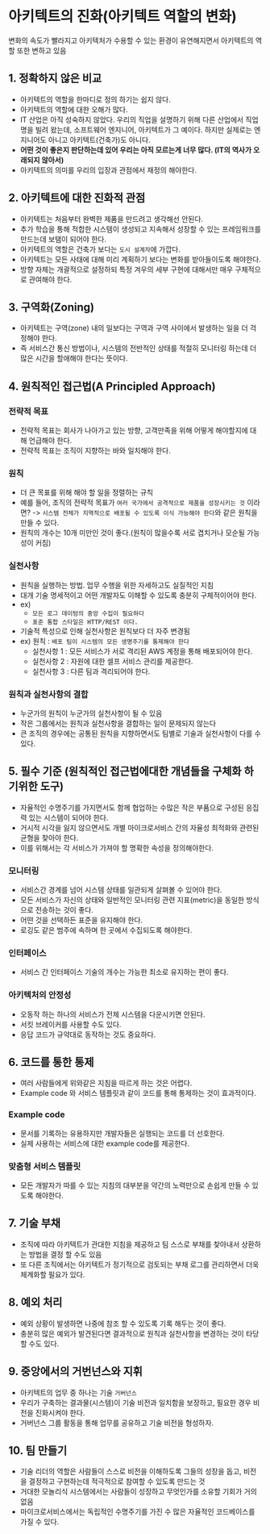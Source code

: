 # 아키텍트의 진화(아키텍트 역할의 변화)
변화의 속도가 빨라지고 아키텍처가 수용할 수 있는 환경이 유연해지면서 아키텍트의 역할 또한 변하고 있음

## 1. 정확하지 않은 비교
- 아키텍트의 역할을 한마디로 정의 하기는 쉽지 않다.
- 아키텍트의 역할에 대한 오해가 많다.
- IT 산업은 아직 성숙하지 않았다. 우리의 직업을 설명하기 위해 다른 산업에서 직업명을 빌려 왔는데, 소프트웨어 엔지니어, 아키텍트가 그 예이다. 하지만 실제로는 엔지니어도 아니고 아키텍트(건축가)도 아니다.
- **어떤 것이 좋은지 판단하는데 있어 우리는 아직 모르는게 너무 많다. (IT의 역사가 오래되지 않아서)**
- 아키텍트의 의미를 우리의 입장과 관점에서 재정의 해야한다.

## 2. 아키텍트에 대한 진화적 관점
- 아키텍트는 처음부터 완벽한 제품을 만드려고 생각해선 안된다.
- 추가 학습을 통해 적합한 시스템이 생성되고 지속해서 성장할 수 있는 프레임워크를 만드는데 보탬이 되어야 한다.
- 아키텍트의 역할은 건축가 보다는 `도시 설계자`에 가깝다.
- 아키텍트는 모든 사태에 대해 미리 계획하기 보다는 변화를 받아들이도록 해야한다.
- 방향 자체는 개괄적으로 설정하되 특정 겨우의 세부 구현에 대해서만 매우 구체적으로 관여해야 한다.

## 3. 구역화(Zoning)
- 아키텍트는 구역(zone) 내의 일보다는 구역과 구역 사이에서 발생하는 일을 더 걱정해야 한다.
- 즉 서비스간 통신 방법이나, 시스템의 전반적인 상태를 적절히 모니터링 하는데 더 많은 시간을 할애해야 한다는 뜻이다.

## 4. 원칙적인 접근법(A Principled Approach)
### 전략적 목표
- 전략적 목표는 회사가 나아가고 있는 방향, 고객만족을 위해 어떻게 해야할지에 대해 언급해야 한다.
- 전략적 목표는 조직이 지향하는 바와 일치해야 한다.

### 원칙
- 더 큰 목표를 위해 해야 할 일을 정렬하는 규칙
- 예를 들어, 조직의 전략적 목표가 `여러 국가에서 공격적으로 제품을 성장시키는 것` 이라면? -> `시스템 전체가 지역적으로 배포될 수 있도록 이식 가능해야 한다`와 같은 원칙을 만들 수 있다.
- 원칙의 개수는 10개 미만인 것이 좋다.(원칙이 많을수록 서로 겹치거나 모순될 가능성이 커짐)

### 실천사항
- 원칙을 실행하는 방법. 업무 수행을 위한 자세하고도 실질적인 지침
- 대개 기술 명세적이고 어떤 개발자도 이해할 수 있도록 충분히 구체적이어야 한다.
- ex)
    - `모든 로그 데이텅의 중앙 수집이 필요하다`
    - `표준 통합 스타일은 HTTP/REST 이다.`
- 기술적 특성으로 인해 실천사항은 원칙보다 더 자주 변경됨
- ex) 원칙 : `배포 팀이 시스템의 모든 생명주기를 통제해야 한다`
    - 실천사항 1 : 모든 서비스가 서로 격리된 AWS 계정을 통해 배포되어야 한다.
    - 실천사항 2 : 자원에 대한 셀프 서비스 관리를 제공한다.
    - 실천사항 3 : 다른 팀과 격리되어야 한다.

### 원칙과 실천사항의 결합
- 누군가의 원칙이 누군가의 실천사항이 될 수 있음
- 작은 그룹에서는 원칙과 실천사항을 결합하는 일이 문제되지 않는다
- 큰 조직의 경우에는 공통된 원칙을 지향하면서도 팀별로 기술과 실천사항이 다를 수 있다.

## 5. 필수 기준 (원칙적인 접근법에대한 개념들을 구체화 하기위한 도구)
- 자율적인 수명주기를 가지면서도 함께 협업하는 수많은 작은 부품으로 구성된 응집력 있는 시스템이 되어야 한다. 
- 거시적 시각을 잃지 않으면서도 개별 마이크로서비스 간의 자율성 최적화와 관련된 균형을 찾아야 한다.
- 이를 위해서는 각 서비스가 가져야 할 명확한 속성을 정의해야한다.

### 모니터링
- 서비스간 경계를 넘어 시스템 상태를 일관되게 살펴볼 수 있어야 한다.
- 모든 서비스가 자신의 상태와 일반적인 모니터링 관련 지표(metric)을 동일한 방식으로 전송하는 것이 좋다.
- 어떤 것을 선택하든 표준을 유지해야 한다.
- 로깅도 같은 범주에 속하며 한 곳에서 수집되도록 해야한다.

### 인터페이스
- 서비스 간 인터페이스 기술의 개수는 가능한 최소로 유지하는 편이 좋다.

### 아키텍처의 안정성
- 오동작 하는 하나의 서비스가 전체 시스템을 다운시키면 안된다.
- 서킷 브레이커를 사용할 수도 있다.
- 응답 코드가 규약대로 동작하는 것도 중요하다.

## 6. 코드를 통한 통제
- 여러 사람들에게 위와같은 지침을 따르게 하는 것은 어렵다. 
- Example code 와 서비스 템플릿과 같이 코드를 통해 통제하는 것이 효과적이다.

### Example code
- 문서를 기록하는 유용하지만 개발자들은 실행되는 코드를 더 선호한다.
- 실제 사용하는 서비스에 대한 example code를 제공한다.

### 맞춤형 서비스 템플릿
- 모든 개발자가 따를 수 있는 지침의 대부분을 약간의 노력만으로 손쉽게 만들 수 있도록 해야한다.

## 7. 기술 부채
- 조직에 따라 아키텍트가 관대한 지침을 제공하고 팀 스스로 부채를 찾아내서 상환하는 방법을 결정 할 수도 있음
- 또 다른 조직에서는 아키텍트가 정기적으로 검토되는 부채 로그를 관리하면서 더욱 체계화할 필요가 있다.

## 8. 예외 처리
- 예외 상황이 발생하면 나중에 참조 할 수 있도록 기록 해두는 것이 좋다.
- 충분히 많은 예외가 발견된다면 결과적으로 원칙과 실천사항을 변경하는 것이 타당할 수도 있다.

## 9. 중앙에서의 거번넌스와 지휘
- 아키텍트의 업무 중 하나는 기술 `거버넌스`
- 우리가 구축하는 결과물(시스템)이 기술 비전과 일치함을 보장하고, 필요한 경우 비전을 진화시켜야 한다.
- 거버넌스 그룹 활동을 통해 업무를 공유하고 기술 비전을 형성하자.

## 10. 팀 만들기
- 기술 리더의 역할은 사람들이 스스로 비전을 이해하도록 그들의 성장을 돕고, 비전을 결정하고 구현하는데 적극적으로 참여할 수 있도록 만드는 것
- 거대한 모놀리식 시스템에서는 사람들이 성장하고 무엇인가를 소유할 기회가 거의 없음
- 마이크로서비스에서는 독립적인 수명주기를 가진 수 많은 자율적인 코드베이스를 가질 수 있다.
 
